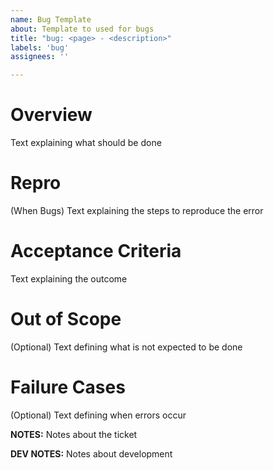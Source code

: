 ```yaml
---
name: Bug Template
about: Template to used for bugs
title: "bug: <page> - <description>"
labels: 'bug'
assignees: ''

---
```


# Overview

Text explaining what should be done

# Repro

(When Bugs) Text explaining the steps to reproduce the error

# Acceptance Criteria

Text explaining the outcome 

# Out of Scope

(Optional) Text defining what is not expected to be done

# Failure Cases

(Optional) Text defining when errors occur 


**NOTES:** Notes about the ticket

**DEV NOTES:** Notes about development
